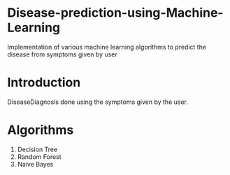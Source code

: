 # Disease-prediction-using-Machine-Learning
Implementation of various machine learning algorithms to predict the disease from symptoms given by user

# Introduction

DiseaseDiagnosis done using the symptoms given by the user.

# Algorithms 

1. Decision Tree
2. Random Forest
3. Naive Bayes
